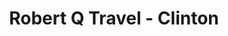 ---
title: "Robert Q Travel - Clinton"
url: /clinton/robert-q-travel-clinton/
shop: travel agency
---